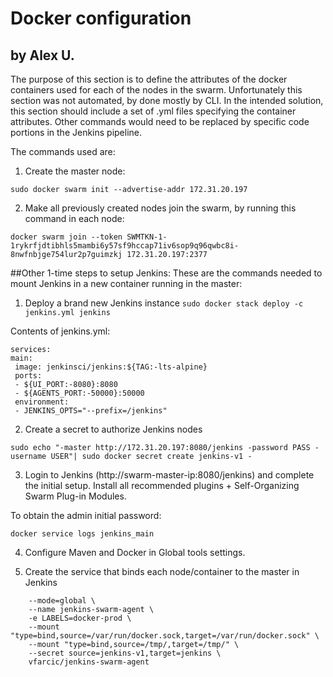 # Docker configuration
## by Alex U.

The purpose of this section is to define the attributes of the docker containers used for each of the nodes in the swarm. Unfortunately this section was not automated, by done mostly by CLI. In the intended solution, this section should include a set of .yml files specifying the container attributes. Other commands would need to be replaced by specific code portions in the Jenkins pipeline.

The commands used are:

1. Create the master node:

`sudo docker swarm init --advertise-addr 172.31.20.197`

2. Make all previously created nodes join the swarm, by running this command in each node:

`docker swarm join --token SWMTKN-1-1rykrfjdtibhls5mambi6y57sf9hccap71iv6sop9q96qwbc8i-8nwfnbjge754lur2p7guimzkj 172.31.20.197:2377`


##Other 1-time steps to setup Jenkins:
These are the commands needed to mount Jenkins in a new container running in the master:
1. Deploy a brand new Jenkins instance
`sudo docker stack deploy -c jenkins.yml jenkins`

Contents of jenkins.yml:
```version: '3'
services:
main:
 image: jenkinsci/jenkins:${TAG:-lts-alpine}
 ports:
 - ${UI_PORT:-8080}:8080
 - ${AGENTS_PORT:-50000}:50000
 environment:
 - JENKINS_OPTS="--prefix=/jenkins"
```

2. Create a secret to authorize Jenkins nodes 

`sudo echo "-master http://172.31.20.197:8080/jenkins -password PASS -username USER"| sudo docker secret create jenkins-v1 -`

3. Login to Jenkins (http://swarm-master-ip:8080/jenkins) and complete the initial setup. Install all recommended plugins + Self-Organizing Swarm Plug-in Modules.

To obtain the admin initial password:

`docker service logs jenkins_main`

4. Configure Maven and Docker in Global tools settings.

5. Create the service that binds each node/container to the master in Jenkins

```docker service create \
    --mode=global \
    --name jenkins-swarm-agent \
    -e LABELS=docker-prod \
    --mount "type=bind,source=/var/run/docker.sock,target=/var/run/docker.sock" \
    --mount "type=bind,source=/tmp/,target=/tmp/" \
    --secret source=jenkins-v1,target=jenkins \
    vfarcic/jenkins-swarm-agent
```
